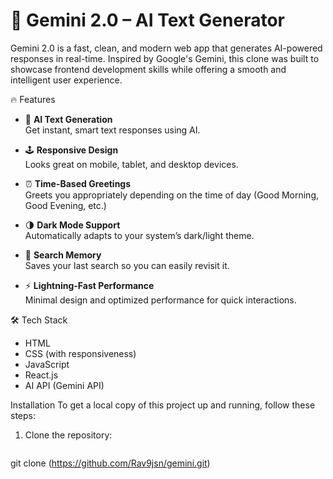 # 🌌 Gemini 2.0 – AI Text Generator

Gemini 2.0 is a fast, clean, and modern web app that generates AI-powered responses in real-time. Inspired by Google's Gemini, this clone was built to showcase frontend development skills while offering a smooth and intelligent user experience.

🔥 Features

- 🧠 **AI Text Generation**  
  Get instant, smart text responses using AI.

- 🕹️ **Responsive Design**  
  Looks great on mobile, tablet, and desktop devices.

- ⏰ **Time-Based Greetings**  
  Greets you appropriately depending on the time of day (Good Morning, Good Evening, etc.)

- 🌗 **Dark Mode Support**  
  Automatically adapts to your system’s dark/light theme.

- 💾 **Search Memory**  
  Saves your last search so you can easily revisit it.

- ⚡ **Lightning-Fast Performance**  
  Minimal design and optimized performance for quick interactions.

🛠️ Tech Stack

- HTML  
- CSS (with responsiveness)  
- JavaScript  
- React.js
- AI API (Gemini API)
  
Installation
To get a local copy of this project up and running, follow these steps:

1. Clone the repository:
   ```bash
  git clone (https://github.com/Rav9jsn/gemini.git)


